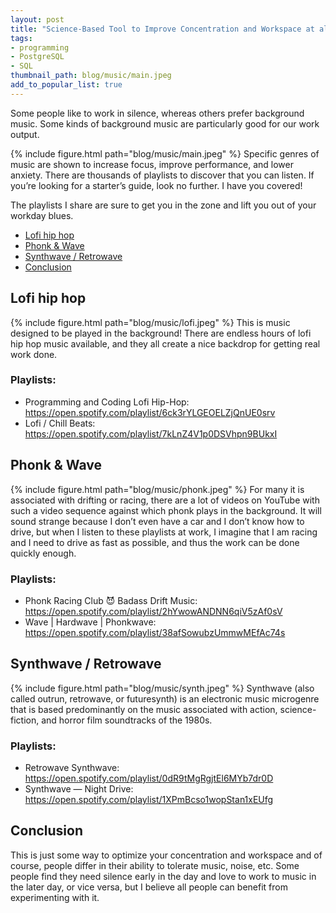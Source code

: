 ```yaml
---
layout: post
title: "Science-Based Tool to Improve Concentration and Workspace at all"
tags:
- programming
- PostgreSQL
- SQL
thumbnail_path: blog/music/main.jpeg
add_to_popular_list: true
---
```

Some people like to work in silence, whereas others prefer background music. Some kinds of background music are particularly good for our work output.

{% include figure.html path="blog/music/main.jpeg" %}
Specific genres of music are shown to increase focus, improve performance, and lower anxiety. There are thousands of playlists to discover that you can listen. If you’re looking for a starter’s guide, look no further. I have you covered!

The playlists I share are sure to get you in the zone and lift you out of your workday blues.

* [Lofi hip hop](#lofi-hip-hop)
* [Phonk & Wave](#phonk--wave)
* [Synthwave / Retrowave](#synthwave--retrowave)
* [Conclusion](#Conclusion)

## Lofi hip hop
{% include figure.html path="blog/music/lofi.jpeg" %}
This is music designed to be played in the background!
There are endless hours of lofi hip hop music available, and they all create a nice backdrop for getting real work done.

### Playlists:

- Programming and Coding Lofi Hip-Hop: https://open.spotify.com/playlist/6ck3rYLGEOELZjQnUE0srv
- Lofi / Chill Beats: https://open.spotify.com/playlist/7kLnZ4V1p0DSVhpn9BUkxI

## Phonk & Wave
{% include figure.html path="blog/music/phonk.jpeg" %}
For many it is associated with drifting or racing, there are a lot of videos on YouTube with such a video sequence against which phonk plays in the background.
It will sound strange because I don’t even have a car and I don’t know how to drive, but when I listen to these playlists at work, I imagine that I am racing and I need to drive as fast as possible, and thus the work can be done quickly enough.

### Playlists:

- Phonk Racing Club 😈 Badass Drift Music: https://open.spotify.com/playlist/2hYwowANDNN6qiV5zAf0sV
- Wave | Hardwave | Phonkwave:
https://open.spotify.com/playlist/38afSowubzUmmwMEfAc74s

## Synthwave / Retrowave
{% include figure.html path="blog/music/synth.jpeg" %}
Synthwave (also called outrun, retrowave, or futuresynth) is an electronic music microgenre that is based predominantly on the music associated with action, science-fiction, and horror film soundtracks of the 1980s.

### Playlists:

- Retrowave Synthwave:
https://open.spotify.com/playlist/0dR9tMgRgjtEl6MYb7dr0D
- Synthwave — Night Drive:
https://open.spotify.com/playlist/1XPmBcso1wopStan1xEUfg

## Conclusion

This is just some way to optimize your concentration and workspace and of course, people differ in their ability to tolerate music, noise, etc. Some people find they need silence early in the day and love to work to music in the later day, or vice versa, but I believe all people can benefit from experimenting with it.
